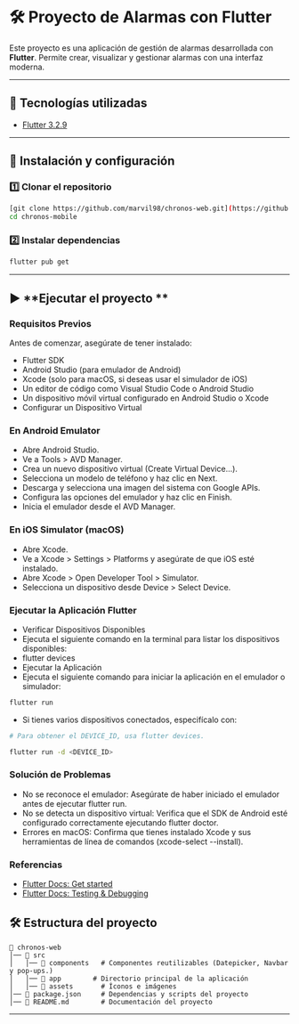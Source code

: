 # 🛠️ Proyecto de Alarmas con Flutter 

Este proyecto es una aplicación de gestión de alarmas desarrollada con **Flutter**. Permite crear, visualizar y gestionar alarmas con una interfaz moderna.

---

## 🚀 Tecnologías utilizadas
- [Flutter 3.2.9](https://flutter.dev/)


---

## 👥 Instalación y configuración

### 1️⃣ **Clonar el repositorio**
```sh
[git clone https://github.com/marvil98/chronos-web.git](https://github.com/Renvel19/chronos-mobile.git)
cd chronos-mobile
```

### 2️⃣ **Instalar dependencias**
```sh
flutter pub get
```

---

## ▶️ **Ejecutar el proyecto **
### Requisitos Previos
Antes de comenzar, asegúrate de tener instalado:
- Flutter SDK
- Android Studio (para emulador de Android)
- Xcode (solo para macOS, si deseas usar el simulador de iOS)
- Un editor de código como Visual Studio Code o Android Studio
- Un dispositivo móvil virtual configurado en Android Studio o Xcode
- Configurar un Dispositivo Virtual

### En Android Emulator

- Abre Android Studio.
- Ve a Tools > AVD Manager.
- Crea un nuevo dispositivo virtual (Create Virtual Device...).
- Selecciona un modelo de teléfono y haz clic en Next.
- Descarga y selecciona una imagen del sistema con Google APIs.
- Configura las opciones del emulador y haz clic en Finish.
- Inicia el emulador desde el AVD Manager.

### En iOS Simulator (macOS)

- Abre Xcode.
- Ve a Xcode > Settings > Platforms y asegúrate de que iOS esté instalado.
- Abre Xcode > Open Developer Tool > Simulator.
- Selecciona un dispositivo desde Device > Select Device.

### Ejecutar la Aplicación Flutter
- Verificar Dispositivos Disponibles
- Ejecuta el siguiente comando en la terminal para listar los dispositivos disponibles:
- flutter devices
- Ejecutar la Aplicación
- Ejecuta el siguiente comando para iniciar la aplicación en el emulador o simulador:
```sh
flutter run
```
- Si tienes varios dispositivos conectados, especifícalo con:
```sh
# Para obtener el DEVICE_ID, usa flutter devices.

flutter run -d <DEVICE_ID>
```

### Solución de Problemas

- No se reconoce el emulador: Asegúrate de haber iniciado el emulador antes de ejecutar flutter run.
- No se detecta un dispositivo virtual: Verifica que el SDK de Android esté configurado correctamente ejecutando flutter doctor.
- Errores en macOS: Confirma que tienes instalado Xcode y sus herramientas de línea de comandos (xcode-select --install).

### Referencias

- [Flutter Docs: Get started](https://docs.flutter.dev/get-started/install)
- [Flutter Docs: Testing & Debugging](https://docs.flutter.dev/testing/debugging)



## 🛠 **Estructura del proyecto**
```
📂 chronos-web
│── 📂 src
│   │── 📂 components   # Componentes reutilizables (Datepicker, Navbar y pop-ups.)
│   │── 📂 app        # Directorio principal de la aplicación
│   │── 📂 assets       # Íconos e imágenes
│── 📄 package.json     # Dependencias y scripts del proyecto
│── 📄 README.md        # Documentación del proyecto
```
---

